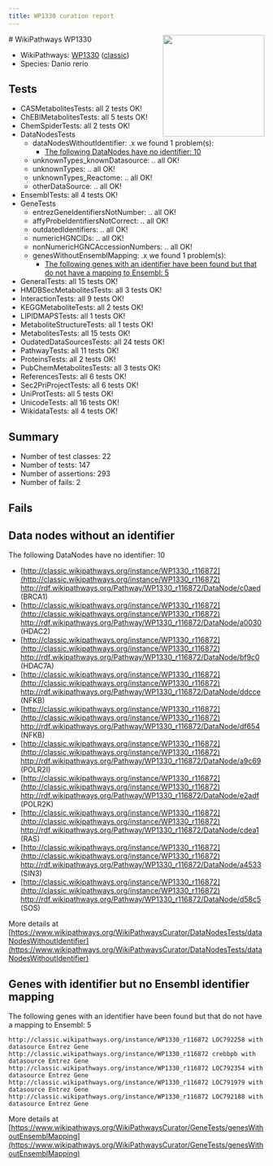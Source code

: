 ```yaml
---
title: WP1330 curation report
---
```


<img style="float: right; width: 200px" src="https://upload.wikimedia.org/wikipedia/commons/thumb/8/83/Wplogo_with_text_500.png/640px-Wplogo_with_text_500.png" />
# WikiPathways WP1330

* WikiPathways: [WP1330](https://wikipathways.org/pathways/WP1330) ([classic](https://classic.wikipathways.org/instance/WP1330))
* Species: Danio rerio
## Tests
* CASMetabolitesTests: all 2 tests OK!
* ChEBIMetabolitesTests: all 5 tests OK!
* ChemSpiderTests: all 2 tests OK!
* DataNodesTests
    * dataNodesWithoutIdentifier: .x we found 1 problem(s):
        * [The following DataNodes have no identifier: 10](#8792c490)
    * unknownTypes_knownDatasource: .. all OK!
    * unknownTypes: .. all OK!
    * unknownTypes_Reactome: .. all OK!
    * otherDataSource: .. all OK!
* EnsemblTests: all 4 tests OK!
* GeneTests
    * entrezGeneIdentifiersNotNumber: .. all OK!
    * affyProbeIdentifiersNotCorrect: .. all OK!
    * outdatedIdentifiers: .. all OK!
    * numericHGNCIDs: .. all OK!
    * nonNumericHGNCAccessionNumbers: .. all OK!
    * genesWithoutEnsemblMapping: .x we found 1 problem(s):
        * [The following genes with an identifier have been found but that do not have a mapping to Ensembl: 5](#40286d87)
* GeneralTests: all 15 tests OK!
* HMDBSecMetabolitesTests: all 3 tests OK!
* InteractionTests: all 9 tests OK!
* KEGGMetaboliteTests: all 2 tests OK!
* LIPIDMAPSTests: all 1 tests OK!
* MetaboliteStructureTests: all 1 tests OK!
* MetabolitesTests: all 15 tests OK!
* OudatedDataSourcesTests: all 24 tests OK!
* PathwayTests: all 11 tests OK!
* ProteinsTests: all 2 tests OK!
* PubChemMetabolitesTests: all 3 tests OK!
* ReferencesTests: all 6 tests OK!
* Sec2PriProjectTests: all 6 tests OK!
* UniProtTests: all 5 tests OK!
* UnicodeTests: all 16 tests OK!
* WikidataTests: all 4 tests OK!


## Summary

* Number of test classes: 22
* Number of tests: 147
* Number of assertions: 293
* Number of fails: 2

## Fails

<a name="8792c490" />

## Data nodes without an identifier

The following DataNodes have no identifier: 10

* [http://classic.wikipathways.org/instance/WP1330_r116872](http://classic.wikipathways.org/instance/WP1330_r116872) http://rdf.wikipathways.org/Pathway/WP1330_r116872/DataNode/c0aed (BRCA1)
* [http://classic.wikipathways.org/instance/WP1330_r116872](http://classic.wikipathways.org/instance/WP1330_r116872) http://rdf.wikipathways.org/Pathway/WP1330_r116872/DataNode/a0030 (HDAC2)
* [http://classic.wikipathways.org/instance/WP1330_r116872](http://classic.wikipathways.org/instance/WP1330_r116872) http://rdf.wikipathways.org/Pathway/WP1330_r116872/DataNode/bf9c0 (HDAC7A)
* [http://classic.wikipathways.org/instance/WP1330_r116872](http://classic.wikipathways.org/instance/WP1330_r116872) http://rdf.wikipathways.org/Pathway/WP1330_r116872/DataNode/ddcce (NFKB)
* [http://classic.wikipathways.org/instance/WP1330_r116872](http://classic.wikipathways.org/instance/WP1330_r116872) http://rdf.wikipathways.org/Pathway/WP1330_r116872/DataNode/df654 (NFKB)
* [http://classic.wikipathways.org/instance/WP1330_r116872](http://classic.wikipathways.org/instance/WP1330_r116872) http://rdf.wikipathways.org/Pathway/WP1330_r116872/DataNode/a9c69 (POLR2I)
* [http://classic.wikipathways.org/instance/WP1330_r116872](http://classic.wikipathways.org/instance/WP1330_r116872) http://rdf.wikipathways.org/Pathway/WP1330_r116872/DataNode/e2adf (POLR2K)
* [http://classic.wikipathways.org/instance/WP1330_r116872](http://classic.wikipathways.org/instance/WP1330_r116872) http://rdf.wikipathways.org/Pathway/WP1330_r116872/DataNode/cdea1 (RAS)
* [http://classic.wikipathways.org/instance/WP1330_r116872](http://classic.wikipathways.org/instance/WP1330_r116872) http://rdf.wikipathways.org/Pathway/WP1330_r116872/DataNode/a4533 (SIN3)
* [http://classic.wikipathways.org/instance/WP1330_r116872](http://classic.wikipathways.org/instance/WP1330_r116872) http://rdf.wikipathways.org/Pathway/WP1330_r116872/DataNode/d58c5 (SOS)


More details at [https://www.wikipathways.org/WikiPathwaysCurator/DataNodesTests/dataNodesWithoutIdentifier](https://www.wikipathways.org/WikiPathwaysCurator/DataNodesTests/dataNodesWithoutIdentifier)

<a name="40286d87" />

## Genes with identifier but no Ensembl identifier mapping

The following genes with an identifier have been found but that do not have a mapping to Ensembl: 5
```
http://classic.wikipathways.org/instance/WP1330_r116872 LOC792258 with datasource Entrez Gene
http://classic.wikipathways.org/instance/WP1330_r116872 crebbpb with datasource Entrez Gene
http://classic.wikipathways.org/instance/WP1330_r116872 LOC792354 with datasource Entrez Gene
http://classic.wikipathways.org/instance/WP1330_r116872 LOC791979 with datasource Entrez Gene
http://classic.wikipathways.org/instance/WP1330_r116872 LOC792188 with datasource Entrez Gene
```

More details at [https://www.wikipathways.org/WikiPathwaysCurator/GeneTests/genesWithoutEnsemblMapping](https://www.wikipathways.org/WikiPathwaysCurator/GeneTests/genesWithoutEnsemblMapping)

